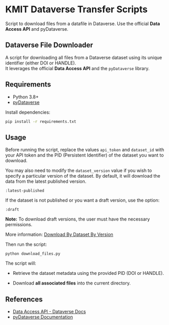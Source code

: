 # KMIT Dataverse Transfer Scripts

  
Script to download files from a datafile in Dataverse. Use the official **Data Access API** and pyDataverse.


## Dataverse File Downloader

A script for downloading all files from a Dataverse dataset using its unique identifier (either DOI or HANDLE).  
It leverages the official **Data Access API** and the `pyDataverse` library.

## Requirements

- Python 3.8+
- [pyDataverse](https://pydataverse.readthedocs.io/)

Install dependencies:

```bash
pip install -r requirements.txt
````

## 
##  Usage

Before running the script, replace the values `api_token` and `dataset_id` with your API token and the PID (Persistent Identifier) of the dataset you want to download.

You may also need to modify the `dataset_version` value if you wish to specify a particular version of the dataset. By default, it will download the data from the latest published version.

`:latest-published`

If the dataset is not published or you want a draft version, use the option:

`:draft`

**Note:** To download draft versions, the user must have the necessary permissions.

More information: [Download By Dataset By Version](https://guides.dataverse.org/en/5.6/api/dataaccess.html#id7)

Then run the script:
```
python download_files.py
```

The script will:

-   Retrieve the dataset metadata using the provided PID (DOI or HANDLE).
    
-   Download **all associated files** into the current directory.


## References
- [Data Access API - Dataverse Docs](https://guides.dataverse.org/en/5.6/api/dataaccess.html)
- [pyDataverse Documentation](https://pydataverse.readthedocs.io/)

